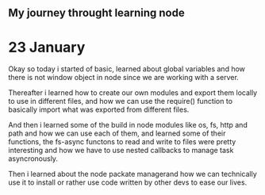 ## My journey throught learning node

# 23 January

Okay so today i started of basic, learned about global variables and how there is not window object in node since we are working with a server. 

Thereafter i learned how to create our own modules and export them locally to use in different files, and how we can use the require() function to basically import what was exported from different files.

And then i learned some of the build in node modules like os, fs, http and path and how we can use each of them, and learned some of their functions, the fs-async functons to read and write to files were pretty interesting and how we have to use nested callbacks to manage task asyncronously. 

Then i learned about the node packate managerand how we can technically use it to install or rather use code written by other devs to ease our lives.